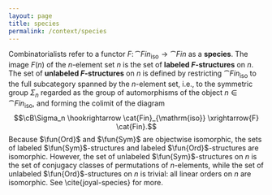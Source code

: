 ```yaml
---
layout: page
title: species
permalink: /context/species
---
```

Combinatorialists refer to a functor $F\colon \cat{Fin}_{\mathrm{iso}} \to \cat{Fin}$ as a **species**. The image $F(n)$ of the $n$-element set $n$ is the set of **labeled $F$-structures** on $n$. The set of **unlabeled $F$-structures** on $n$ is defined by restricting  $\cat{Fin}_{\mathrm{iso}}$ to the full subcategory spanned by the $n$-element set, i.e., to the symmetric group $\Sigma_n$ regarded as the group of automorphisms of the object $n \in \cat{Fin}_{\mathrm{iso}}$, and forming the colimit of the diagram $$\cB\Sigma_n \hookrightarrow \cat{Fin}_{\mathrm{iso}} \xrightarrow{F} \cat{Fin}.$$ Because $\fun{Ord}$ and $\fun{Sym}$ are objectwise isomorphic, the sets of labeled $\fun{Sym}$-structures and labeled $\fun{Ord}$-structures are isomorphic. However, the set of unlabeled $\fun{Sym}$-structures on $n$ is the set of conjugacy classes of permutations of $n$-elements, while the set of unlabeled $\fun{Ord}$-structures on $n$ is trivial: all linear orders on $n$ are isomorphic. See \cite{joyal-species} for more.
